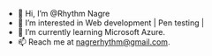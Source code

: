 - 👋 Hi, I’m @Rhythm Nagre 
- 👀 I’m interested in Web development | Pen testing |
- 🌱 I’m currently learning Microsoft Azure.
- 📫 Reach me at nagrerhythm@gmail.com.

<!---
Rhythm-cmd/Rhythm-cmd is a ✨ special ✨ repository because its `README.md` (this file) appears on your GitHub profile.
You can click the Preview link to take a look at your changes.
--->
